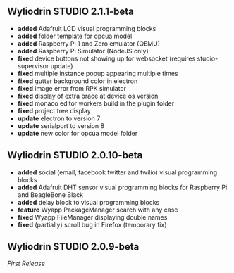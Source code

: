 ## Wyliodrin STUDIO 2.1.1-beta
  * **added** Adafruit LCD visual programming blocks
  * **added** folder template for opcua model
  * **added** Raspberry Pi 1 and Zero emulator (QEMU)
  * **added** Raspberry Pi Simulator (NodeJS only)
  * **fixed** device buttons not showing up for websocket (requires studio-supervisor update)
  * **fixed** multiple instance popup appearing multiple times
  * **fixed** gutter background color in electron
  * **fixed** image error from RPK simulator
  * **fixed** display of extra brace at device os version
  * **fixed** monaco editor workers build in the plugin folder
  * **fixed** project tree display
  * **update** electron to version 7
  * **update** serialport to version 8
  * **update** new color for opcua model folder

## Wyliodrin STUDIO 2.0.10-beta

  * **added** social (email, facebook twitter and twilio) visual programming blocks
  * **added** Adafruit DHT sensor visual programming blocks for Raspberry Pi and BeagleBone Black
  * **added** delay block to visual programming blocks
  * **feature** Wyapp PackageManager search with any case
  * **fixed** Wyapp FileManager displaying double names
  * **fixed** (partially) scroll bug in Firefox (temporary fix)

## Wyliodrin STUDIO 2.0.9-beta

*First Release*